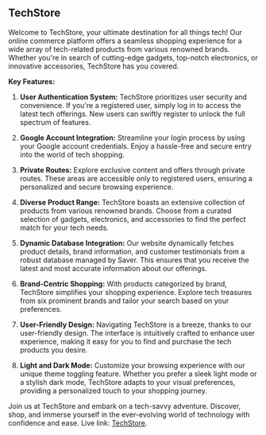 
## TechStore 
Welcome to TechStore, your ultimate destination for all things tech! Our online commerce platform offers a seamless shopping experience for a wide array of tech-related products from various renowned brands. Whether you're in search of cutting-edge gadgets, top-notch electronics, or innovative accessories, TechStore has you covered.

**Key Features:**

1. **User Authentication System:** TechStore prioritizes user security and convenience. If you're a registered user, simply log in to access the latest tech offerings. New users can swiftly register to unlock the full spectrum of features.

2. **Google Account Integration:** Streamline your login process by using your Google account credentials. Enjoy a hassle-free and secure entry into the world of tech shopping.

3. **Private Routes:** Explore exclusive content and offers through private routes. These areas are accessible only to registered users, ensuring a personalized and secure browsing experience.

4. **Diverse Product Range:** TechStore boasts an extensive collection of products from various renowned brands. Choose from a curated selection of gadgets, electronics, and accessories to find the perfect match for your tech needs.

5. **Dynamic Database Integration:** Our website dynamically fetches product details, brand information, and customer testimonials from a robust database managed by Saver. This ensures that you receive the latest and most accurate information about our offerings.

6. **Brand-Centric Shopping:** With products categorized by brand, TechStore simplifies your shopping experience. Explore tech treasures from six prominent brands and tailor your search based on your preferences.

7. **User-Friendly Design:** Navigating TechStore is a breeze, thanks to our user-friendly design. The interface is intuitively crafted to enhance user experience, making it easy for you to find and purchase the tech products you desire.

8. **Light and Dark Mode:** Customize your browsing experience with our unique theme toggling feature. Whether you prefer a sleek light mode or a stylish dark mode, TechStore adapts to your visual preferences, providing a personalized touch to your shopping journey.

Join us at TechStore and embark on a tech-savvy adventure. Discover, shop, and immerse yourself in the ever-evolving world of technology with confidence and ease. Live link: [TechStore](https://techstore-aac9a.web.app/).
